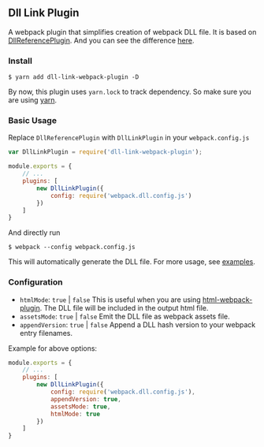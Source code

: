 ## Dll Link Plugin

A webpack plugin that simplifies creation of webpack DLL file. It is based on [DllReferencePlugin](https://webpack.js.org/plugins/dll-plugin/#dllreferenceplugin). And you can see the difference [here](https://github.com/clinyong/dll-link-webpack-plugin/blob/master/why-use-dll-link.md).


### Install

```
$ yarn add dll-link-webpack-plugin -D
```
By now, this plugin uses `yarn.lock` to track dependency. So make sure you are using [yarn](https://yarnpkg.com/en/).

### Basic Usage

Replace `DllReferencePlugin` with `DllLinkPlugin` in your `webpack.config.js`

```js
var DllLinkPlugin = require('dll-link-webpack-plugin');

module.exports = {
    // ...
    plugins: [
        new DllLinkPlugin({
            config: require('webpack.dll.config.js')
        })
    ]
}
```

And directly run

```
$ webpack --config webpack.config.js
```

This will automatically generate the DLL file. For more usage, see [examples](https://github.com/clinyong/dll-link-webpack-plugin/tree/master/examples).

### Configuration

- `htmlMode`: `true` | `false` This is useful when you are using [html-webpack-plugin](https://github.com/jantimon/html-webpack-plugin). The DLL file will be included in the output html file.
- `assetsMode`: `true` | `false` Emit the DLL file as webpack assets file.
- `appendVersion`: `true` | `false` Append a DLL hash version to your webpack entry filenames.

Example for above options:

```js
module.exports = {
    // ...
    plugins: [
        new DllLinkPlugin({
            config: require('webpack.dll.config.js'),
            appendVersion: true,
            assetsMode: true,
            htmlMode: true
        })
    ]
}
```